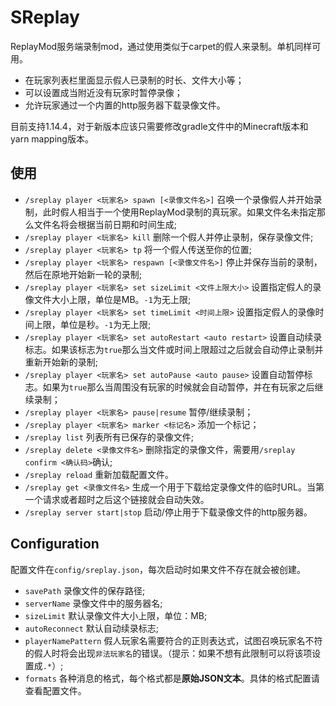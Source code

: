 # SReplay
ReplayMod服务端录制mod，通过使用类似于carpet的假人来录制。单机同样可用。

* 在玩家列表栏里面显示假人已录制的时长、文件大小等；
* 可以设置成当附近没有玩家时暂停录像；
* 允许玩家通过一个内置的http服务器下载录像文件。

目前支持1.14.4，对于新版本应该只需要修改gradle文件中的Minecraft版本和yarn mapping版本。

## 使用
* `/sreplay player <玩家名> spawn [<录像文件名>]` 召唤一个录像假人并开始录制，此时假人相当于一个使用ReplayMod录制的真玩家。如果文件名未指定那么文件名将会根据当前日期和时间生成;
* `/sreplay player <玩家名> kill` 删除一个假人并停止录制，保存录像文件;
* `/sreplay player <玩家名> tp` 将一个假人传送至你的位置;
* `/sreplay player <玩家名> respawn [<录像文件名>]` 停止并保存当前的录制，然后在原地开始新一轮的录制;
* `/sreplay player <玩家名> set sizeLimit <文件上限大小>` 设置指定假人的录像文件大小上限，单位是MB。`-1`为无上限;
* `/sreplay player <玩家名> set timeLimit <时间上限>` 设置指定假人的录像时间上限，单位是秒。`-1`为无上限;
* `/sreplay player <玩家名> set autoRestart <auto restart>` 设置自动续录标志。如果该标志为`true`那么当文件或时间上限超过之后就会自动停止录制并重新开始新的录制;
* `/sreplay player <玩家名> set autoPause <auto pause>` 设置自动暂停标志。如果为`true`那么当周围没有玩家的时候就会自动暂停，并在有玩家之后继续录制；
* `/sreplay player <玩家名> pause|resume` 暂停/继续录制；
* `/sreplay player <玩家名> marker <标记名>` 添加一个标记；
* `/sreplay list` 列表所有已保存的录像文件;
* `/sreplay delete <录像文件名>` 删除指定的录像文件，需要用`/sreplay confirm <确认码>`确认;
* `/sreplay reload` 重新加载配置文件。
* `/sreplay get <录像文件名>` 生成一个用于下载给定录像文件的临时URL。当第一个请求或者超时之后这个链接就会自动失效。
* `/sreplay server start|stop` 启动/停止用于下载录像文件的http服务器。

## Configuration
配置文件在`config/sreplay.json`，每次启动时如果文件不存在就会被创建。

* `savePath` 录像文件的保存路径;
* `serverName` 录像文件中的服务器名;
* `sizeLimit` 默认录像文件大小上限，单位：MB;
* `autoReconnect` 默认自动续录标志;
* `playerNamePattern` 假人玩家名需要符合的正则表达式，试图召唤玩家名不符的假人时将会出现`非法玩家名`的错误。（提示：如果不想有此限制可以将该项设置成`.*`）;
* `formats` 各种消息的格式，每个格式都是**原始JSON文本**。具体的格式配置请查看配置文件。